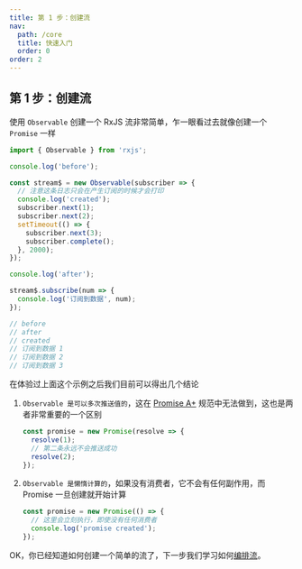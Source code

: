 ```yaml
---
title: 第 1 步：创建流
nav:
  path: /core
  title: 快速入门
  order: 0
order: 2
---
```


## 第 1 步：创建流

使用 `Observable` 创建一个 RxJS 流非常简单，乍一眼看过去就像创建一个 `Promise` 一样

```ts
import { Observable } from 'rxjs';

console.log('before');

const stream$ = new Observable(subscriber => {
  // 注意这条日志只会在产生订阅的时候才会打印
  console.log('created');
  subscriber.next(1);
  subscriber.next(2);
  setTimeout(() => {
    subscriber.next(3);
    subscriber.complete();
  }, 2000);
});

console.log('after');

stream$.subscribe(num => {
  console.log('订阅到数据', num);
});

// before
// after
// created
// 订阅到数据 1
// 订阅到数据 2
// 订阅到数据 3
```

在体验过上面这个示例之后我们目前可以得出几个结论

1. `Observable 是可以多次推送值的`，这在 [Promise A+](https://promisesaplus.com/) 规范中无法做到，这也是两者非常重要的一个区别

   ```typescript
   const promise = new Promise(resolve => {
     resolve(1);
     // 第二条永远不会推送成功
     resolve(2);
   });
   ```

2. `Observable 是懒惰计算的`，如果没有消费者，它不会有任何副作用，而 Promise 一旦创建就开始计算

   ```typescript
   const promise = new Promise(() => {
     // 这里会立刻执行，即使没有任何消费者
     console.log('promise created');
   });
   ```

OK，你已经知道如何创建一个简单的流了，下一步我们学习如何[编排流](/core/operators)。
